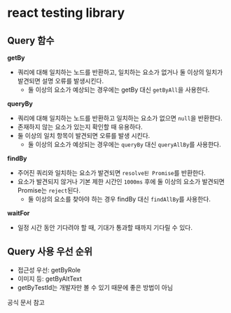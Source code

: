 # react testing library

## Query 함수

**getBy**

- 쿼리에 대해 일치하는 노드를 반환하고, 일치하는 요소가 없거나 둘 이상의 일치가 발견되면 설명 오류를 발생시킨다.
  - 둘 이상의 요소가 예상되는 경우에는 getBy 대신 `getByAll`을 사용한다.

**queryBy**

- 쿼리에 대해 일치하는 노드를 반환하고 일치하는 요소가 없으면 `null`을 반환한다.
- 존재하지 않는 요소가 있는지 확인할 때 유용하다.
- 둘 이상의 일치 항목이 발견되면 오류를 발생 시킨다.
  - 둘 이상의 요소가 예상되는 경우에는 `queryBy` 대신 `queryAllBy`를 사용한다.

**findBy**

- 주어진 쿼리와 일치하는 요소가 발견되면 `resolve된 Promise`를 반환한다.
- 요소가 발견되지 않거나 기본 제한 시간인 `1000ms` 후에 둘 이상의 요소가 발견되면 Promise는 `reject`된다.
  - 둘 이상의 요소를 찾아야 하는 경우 findBy 대신 `findAllBy`를 사용한다.

**waitFor**

- 일정 시간 동안 기다려야 할 때, 기대가 통과할 때까지 기다릴 수 있다.

## Query 사용 우선 순위

- 접근성 우선: getByRole
- 이미지 등: getByAltText
- getByTestId는 개발자만 볼 수 있기 때문에 좋은 방법이 아님

공식 문서 참고
